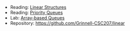 * Reading: [Linear Structures](../readings/linear-structures.html)
* Reading: [Priority Queues](../readings/priority-queues.html)
* Lab: [Array-based Queues](../labs/array-based-queues.html)
* Repository: <https://github.com/Grinnell-CSC207/linear>

